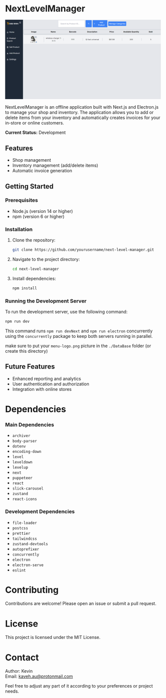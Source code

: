 # NextLevelManager

![sample picture](./public/sample.PNG "sample shop picture")

NextLevelManager is an offline application built with Next.js and Electron.js to manage your shop and inventory. The application allows you to add or delete items from your inventory and automatically creates invoices for your in-store or online customers.

**Current Status:** Development

## Features
- Shop management
- Inventory management (add/delete items)
- Automatic invoice generation

## Getting Started

### Prerequisites
- Node.js (version 14 or higher)
- npm (version 6 or higher)

### Installation

1. Clone the repository:
    ```bash
    git clone https://github.com/yourusername/next-level-manager.git
    ```
2. Navigate to the project directory:
    ```bash
    cd next-level-manager
    ```
3. Install dependencies:
    ```bash
    npm install
    ```

### Running the Development Server

To run the development server, use the following command:

```bash
npm run dev
```
This command runs `npm run devNext` and `npm run electron` concurrently using the `concurrently` package to keep both servers running in parallel.

make sure to put your `menu-logo.png` picture in the `./DataBase` folder (or create this directory)

## Future Features

* Enhanced reporting and analytics
* User authentication and authorization
* Integration with online stores

# Dependencies

### Main Dependencies
* `archiver`
* `body-parser`
* `dotenv`
* `encoding-down`
* `level`
* `leveldown`
* `levelup`
* `next`
* `puppeteer`
* `react`
* `slick-carousel`
* `zustand`
* `react-icons`

### Development Dependencies
* `file-loader`
* `postcss`
* `prettier`
* `tailwindcss`
* `zustand-devtools`
* `autoprefixer`
* `concurrently`
* `electron`
* `electron-serve`
* `eslint`

# Contributing
Contributions are welcome! Please open an issue or submit a pull request.

# License
This project is licensed under the MIT License.

# Contact
Author: Kevin \
Email: kaveh.au@protonmail.com


Feel free to adjust any part of it according to your preferences or project needs.


